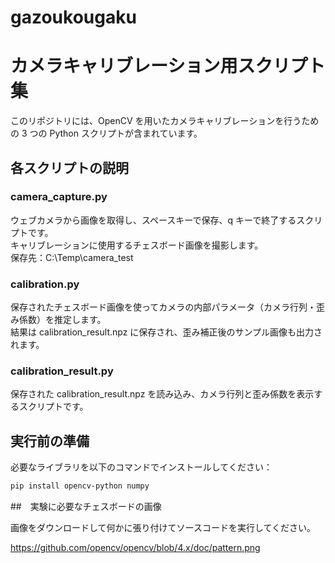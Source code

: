 # gazoukougaku
#  カメラキャリブレーション用スクリプト集

このリポジトリには、OpenCV を用いたカメラキャリブレーションを行うための 3 つの Python スクリプトが含まれています。

##  各スクリプトの説明

### camera_capture.py
ウェブカメラから画像を取得し、スペースキーで保存、q キーで終了するスクリプトです。  
キャリブレーションに使用するチェスボード画像を撮影します。  
保存先：C:\Temp\camera_test

### calibration.py
保存されたチェスボード画像を使ってカメラの内部パラメータ（カメラ行列・歪み係数）を推定します。  
結果は calibration_result.npz に保存され、歪み補正後のサンプル画像も出力されます。

### calibration_result.py
保存された calibration_result.npz を読み込み、カメラ行列と歪み係数を表示するスクリプトです。

##  実行前の準備

必要なライブラリを以下のコマンドでインストールしてください：

```bash
pip install opencv-python numpy
```

##　実験に必要なチェスボードの画像

画像をダウンロードして何かに張り付けてソースコードを実行してください。

https://github.com/opencv/opencv/blob/4.x/doc/pattern.png